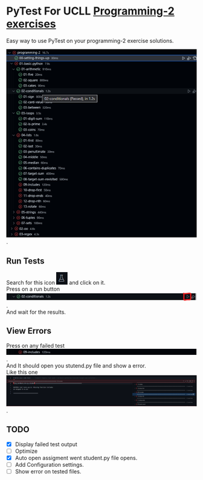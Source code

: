 # PyTest For UCLL [Programming-2 exercises](https://github.com/UCLL-PR2/exercises)

Easy way to use PyTest on your programming-2 exercise solutions.

![Preview](./images/preview.png).

## Run Tests
Search for this icon ![Test Explorer Icon](./images/test_explorer_icon.png) and click on it.\
Press on a run button ![Test](./images/test.png).\
And wait for the results.

## View Errors
Press on any failed test ![Failed Test](/images/failed_test.png).\
And It should open you stutend.py file and show a error.\
Like this one ![Failed Test Error](/images/failed_test_error.png).

## TODO
- [X] Display failed test output
- [ ] Optimize
- [X] Auto open assigment went student.py file opens.
- [ ] Add Configuration settings.
- [ ] Show error on tested files.
